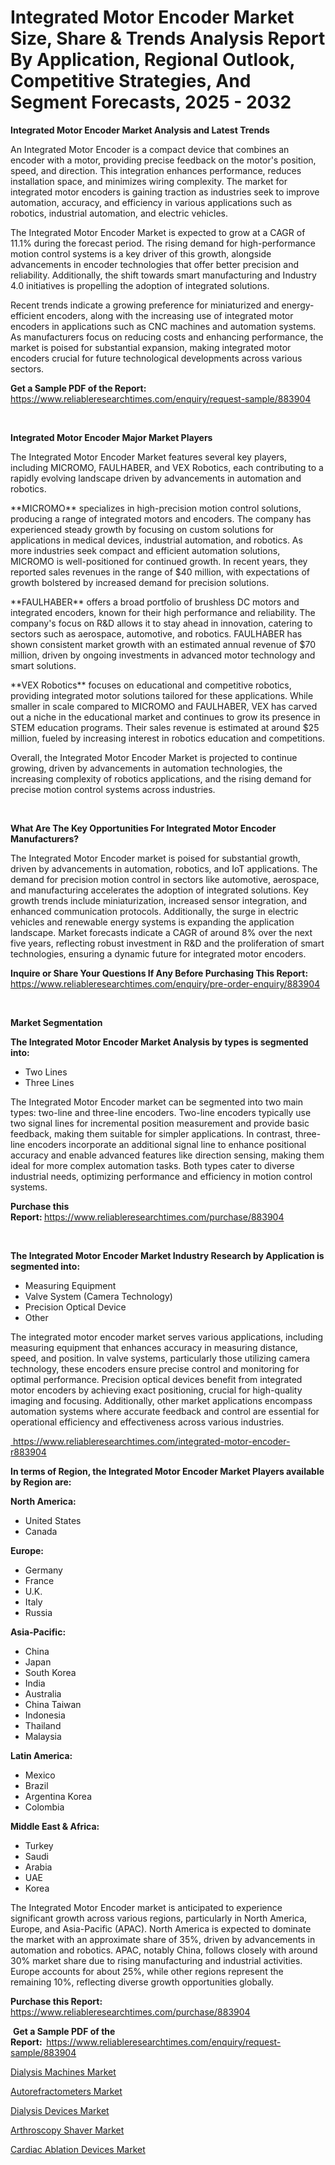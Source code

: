 <p><h1>Integrated Motor Encoder Market Size, Share & Trends Analysis Report By Application, Regional Outlook, Competitive Strategies, And Segment Forecasts, 2025 - 2032</h1></p><p><strong>Integrated Motor Encoder Market Analysis and Latest Trends</strong></p>
<p><p>An Integrated Motor Encoder is a compact device that combines an encoder with a motor, providing precise feedback on the motor's position, speed, and direction. This integration enhances performance, reduces installation space, and minimizes wiring complexity. The market for integrated motor encoders is gaining traction as industries seek to improve automation, accuracy, and efficiency in various applications such as robotics, industrial automation, and electric vehicles.</p><p>The Integrated Motor Encoder Market is expected to grow at a CAGR of 11.1% during the forecast period. The rising demand for high-performance motion control systems is a key driver of this growth, alongside advancements in encoder technologies that offer better precision and reliability. Additionally, the shift towards smart manufacturing and Industry 4.0 initiatives is propelling the adoption of integrated solutions. </p><p>Recent trends indicate a growing preference for miniaturized and energy-efficient encoders, along with the increasing use of integrated motor encoders in applications such as CNC machines and automation systems. As manufacturers focus on reducing costs and enhancing performance, the market is poised for substantial expansion, making integrated motor encoders crucial for future technological developments across various sectors.</p></p>
<p><strong>Get a Sample PDF of the Report:&nbsp;</strong> <a href="https://www.reliableresearchtimes.com/enquiry/request-sample/883904?utm_campaign=3002&utm_medium=2&utm_source=Github&utm_content=ia&utm_term=11042025&utm_id=integrated-motor-encoder">https://www.reliableresearchtimes.com/enquiry/request-sample/883904</a></p>
<p>&nbsp;</p>
<p><strong>Integrated Motor Encoder Major Market Players</strong></p>
<p><p>The Integrated Motor Encoder Market features several key players, including MICROMO, FAULHABER, and VEX Robotics, each contributing to a rapidly evolving landscape driven by advancements in automation and robotics.</p><p>**MICROMO** specializes in high-precision motion control solutions, producing a range of integrated motors and encoders. The company has experienced steady growth by focusing on custom solutions for applications in medical devices, industrial automation, and robotics. As more industries seek compact and efficient automation solutions, MICROMO is well-positioned for continued growth. In recent years, they reported sales revenues in the range of $40 million, with expectations of growth bolstered by increased demand for precision solutions.</p><p>**FAULHABER** offers a broad portfolio of brushless DC motors and integrated encoders, known for their high performance and reliability. The company's focus on R&D allows it to stay ahead in innovation, catering to sectors such as aerospace, automotive, and robotics. FAULHABER has shown consistent market growth with an estimated annual revenue of $70 million, driven by ongoing investments in advanced motor technology and smart solutions.</p><p>**VEX Robotics** focuses on educational and competitive robotics, providing integrated motor solutions tailored for these applications. While smaller in scale compared to MICROMO and FAULHABER, VEX has carved out a niche in the educational market and continues to grow its presence in STEM education programs. Their sales revenue is estimated at around $25 million, fueled by increasing interest in robotics education and competitions.</p><p>Overall, the Integrated Motor Encoder Market is projected to continue growing, driven by advancements in automation technologies, the increasing complexity of robotics applications, and the rising demand for precise motion control systems across industries.</p></p>
<p>&nbsp;</p>
<p><strong>What Are The Key Opportunities For Integrated Motor Encoder Manufacturers?</strong></p>
<p><p>The Integrated Motor Encoder market is poised for substantial growth, driven by advancements in automation, robotics, and IoT applications. The demand for precision motion control in sectors like automotive, aerospace, and manufacturing accelerates the adoption of integrated solutions. Key growth trends include miniaturization, increased sensor integration, and enhanced communication protocols. Additionally, the surge in electric vehicles and renewable energy systems is expanding the application landscape. Market forecasts indicate a CAGR of around 8% over the next five years, reflecting robust investment in R&D and the proliferation of smart technologies, ensuring a dynamic future for integrated motor encoders.</p></p>
<p><strong>Inquire or Share Your Questions If Any Before Purchasing This Report:</strong> <a href="https://www.reliableresearchtimes.com/enquiry/pre-order-enquiry/883904?utm_campaign=3002&utm_medium=2&utm_source=Github&utm_content=ia&utm_term=11042025&utm_id=integrated-motor-encoder">https://www.reliableresearchtimes.com/enquiry/pre-order-enquiry/883904</a></p>
<p>&nbsp;</p>
<p><strong>Market Segmentation</strong></p>
<p><strong>The Integrated Motor Encoder Market Analysis by types is segmented into:</strong></p>
<p><ul><li>Two Lines</li><li>Three Lines</li></ul></p>
<p><p>The Integrated Motor Encoder market can be segmented into two main types: two-line and three-line encoders. Two-line encoders typically use two signal lines for incremental position measurement and provide basic feedback, making them suitable for simpler applications. In contrast, three-line encoders incorporate an additional signal line to enhance positional accuracy and enable advanced features like direction sensing, making them ideal for more complex automation tasks. Both types cater to diverse industrial needs, optimizing performance and efficiency in motion control systems.</p></p>
<p><strong>Purchase this Report:&nbsp;</strong><a href="https://www.reliableresearchtimes.com/purchase/883904?utm_campaign=3002&utm_medium=2&utm_source=Github&utm_content=ia&utm_term=11042025&utm_id=integrated-motor-encoder">https://www.reliableresearchtimes.com/purchase/883904</a></p>
<p>&nbsp;</p>
<p><strong>The Integrated Motor Encoder Market Industry Research by Application is segmented into:</strong></p>
<p><ul><li>Measuring Equipment</li><li>Valve System (Camera Technology)</li><li>Precision Optical Device</li><li>Other</li></ul></p>
<p><p>The integrated motor encoder market serves various applications, including measuring equipment that enhances accuracy in measuring distance, speed, and position. In valve systems, particularly those utilizing camera technology, these encoders ensure precise control and monitoring for optimal performance. Precision optical devices benefit from integrated motor encoders by achieving exact positioning, crucial for high-quality imaging and focusing. Additionally, other market applications encompass automation systems where accurate feedback and control are essential for operational efficiency and effectiveness across various industries.</p></p>
<p><a href="https://www.reliableresearchtimes.com/integrated-motor-encoder-r883904?utm_campaign=3002&utm_medium=2&utm_source=Github&utm_content=ia&utm_term=11042025&utm_id=integrated-motor-encoder">&nbsp;https://www.reliableresearchtimes.com/integrated-motor-encoder-r883904</a></p>
<p><strong>In terms of Region, the Integrated Motor Encoder Market Players available by Region are:</strong></p>
<p>
    <p> <strong> North America: </strong>
        <ul>
            <li>United States</li>
            <li>Canada</li>
        </ul>
        </p> 
    <p> <strong> Europe: </strong>
        <ul>
            <li>Germany</li>
            <li>France</li>
            <li>U.K.</li>
            <li>Italy</li>
            <li>Russia</li>
        </ul>
        </p> 
    <p> <strong> Asia-Pacific: </strong>
        <ul>
            <li>China</li>
            <li>Japan</li>
            <li>South Korea</li>
            <li>India</li>
            <li>Australia</li>
            <li>China Taiwan</li>
            <li>Indonesia</li>
            <li>Thailand</li>
            <li>Malaysia</li>
        </ul>
        </p> 
    <p> <strong> Latin America: </strong>
        <ul>
            <li>Mexico</li>
            <li>Brazil</li>
            <li>Argentina Korea</li>
            <li>Colombia</li>
        </ul>
        </p> 
    <p> <strong> Middle East & Africa: </strong>
        <ul>
            <li>Turkey</li>
            <li>Saudi</li>
            <li>Arabia</li>
            <li>UAE</li>
            <li>Korea</li>
        </ul>
    </p>
    </p>
<p><p>The Integrated Motor Encoder market is anticipated to experience significant growth across various regions, particularly in North America, Europe, and Asia-Pacific (APAC). North America is expected to dominate the market with an approximate share of 35%, driven by advancements in automation and robotics. APAC, notably China, follows closely with around 30% market share due to rising manufacturing and industrial activities. Europe accounts for about 25%, while other regions represent the remaining 10%, reflecting diverse growth opportunities globally.</p></p>
<p><strong>Purchase this Report: </strong><a href="https://www.reliableresearchtimes.com/purchase/883904?utm_campaign=3002&utm_medium=2&utm_source=Github&utm_content=ia&utm_term=11042025&utm_id=integrated-motor-encoder">https://www.reliableresearchtimes.com/purchase/883904</a></p>
<p>&nbsp;<strong>Get a Sample PDF of the Report:&nbsp;&nbsp;</strong><a href="https://www.reliableresearchtimes.com/enquiry/request-sample/883904?utm_campaign=3002&utm_medium=2&utm_source=Github&utm_content=ia&utm_term=11042025&utm_id=integrated-motor-encoder">https://www.reliableresearchtimes.com/enquiry/request-sample/883904</a></p>
<p><strong></strong></p>
<p><p><a href="https://www.linkedin.com/pulse/dialysis-machines-market-outlook-114-cagr-forecast-from-zh78f?utm_campaign=3002&utm_medium=2&utm_source=Github&utm_content=ia&utm_term=11042025&utm_id=integrated-motor-encoder">Dialysis Machines Market</a></p><p><a href="https://www.linkedin.com/pulse/why-autorefractometers-market-set-79-growth-2032-top-trends-key-iiyyf?utm_campaign=3002&utm_medium=2&utm_source=Github&utm_content=ia&utm_term=11042025&utm_id=integrated-motor-encoder">Autorefractometers Market</a></p><p><a href="https://www.linkedin.com/pulse/market-leaders-laggards-global-dialysis-devices-trends-qwo3f?utm_campaign=3002&utm_medium=2&utm_source=Github&utm_content=ia&utm_term=11042025&utm_id=integrated-motor-encoder">Dialysis Devices Market</a></p><p><a href="https://www.linkedin.com/pulse/arthroscopy-shaver-market-size-share-analysis-forecasted-cagr-5-wx5nc?utm_campaign=3002&utm_medium=2&utm_source=Github&utm_content=ia&utm_term=11042025&utm_id=integrated-motor-encoder">Arthroscopy Shaver Market</a></p><p><a href="https://www.linkedin.com/pulse/cardiac-ablation-devices-market-outlook-6-cagr-forecast-6y7vf?utm_campaign=3002&utm_medium=2&utm_source=Github&utm_content=ia&utm_term=11042025&utm_id=integrated-motor-encoder">Cardiac Ablation Devices Market</a></p></p>